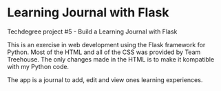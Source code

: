 # Learning Journal with Flask
 Techdegree project #5 - Build a Learning Journal with Flask

This is an exercise in web development using the Flask framework for Python. Most of the HTML and all of the CSS was provided by Team Treehouse. The only changes made in the HTML is to make it kompatible with my Python code. 

The app is a journal to add, edit and view ones learning experiences.



